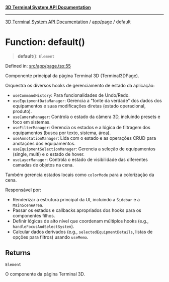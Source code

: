 [**3D Terminal System API Documentation**](../../../README.md)

***

[3D Terminal System API Documentation](../../../README.md) / [app/page](../README.md) / default

# Function: default()

> **default**(): `Element`

Defined in: [src/app/page.tsx:55](https://github.com/Dicommunitas/ThreeJS_Terminal_3D2/blob/50ef787d9f23a1c5f4362ca495ac1334ca854f4f/src/app/page.tsx#L55)

Componente principal da página Terminal 3D (Terminal3DPage).

Orquestra os diversos hooks de gerenciamento de estado da aplicação:
- `useCommandHistory`: Para funcionalidades de Undo/Redo.
- `useEquipmentDataManager`: Gerencia a "fonte da verdade" dos dados dos equipamentos e suas modificações diretas (estado operacional, produto).
- `useCameraManager`: Controla o estado da câmera 3D, incluindo presets e foco em sistemas.
- `useFilterManager`: Gerencia os estados e a lógica de filtragem dos equipamentos (busca por texto, sistema, área).
- `useAnnotationManager`: Lida com o estado e as operações CRUD para anotações dos equipamentos.
- `useEquipmentSelectionManager`: Gerencia a seleção de equipamentos (single, multi) e o estado de hover.
- `useLayerManager`: Controla o estado de visibilidade das diferentes camadas de objetos na cena.

Também gerencia estados locais como `colorMode` para a colorização da cena.

Responsável por:
- Renderizar a estrutura principal da UI, incluindo a `Sidebar` e a `MainSceneArea`.
- Passar os estados e callbacks apropriados dos hooks para os componentes filhos.
- Definir lógicas de alto nível que coordenam múltiplos hooks (e.g., `handleFocusAndSelectSystem`).
- Calcular dados derivados (e.g., `selectedEquipmentDetails`, listas de opções para filtros) usando `useMemo`.

## Returns

`Element`

O componente da página Terminal 3D.
